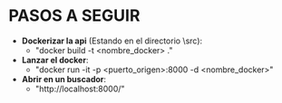# PASOS A SEGUIR 
* **Dockerizar la api** (Estando en el directorio \src): 
    * "docker build -t <nombre_docker> ."
* **Lanzar el docker**: 
    * "docker run -it -p <puerto_origen>:8000 -d <nombre_docker>"
* **Abrir en un buscador**: 
    * "http://localhost:8000/"